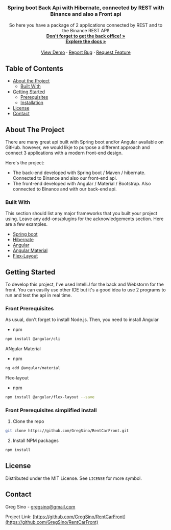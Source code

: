 
  <h3 align="center">Spring boot Back Api with Hibernate, connected by REST with Binance and also a Front api </h3>

  <p align="center">
    So here you have a package of 2 applications connected by REST and to the Binance REST API!
    <br />
    <a href="https://github.com/GregSino/RentCarFront"><strong>Don't forget to get the back office! »</strong></a>
    <br />
    <a href="https://github.com/GregSino/RentCarFront"><strong>Explore the docs »</strong></a>
    <br />
    <br />
    <a href="https://github.com/GregSino/RentCarFront">View Demo</a>
    ·
    <a href="https://github.com/GregSino/RentCarFront/issues">Report Bug</a>
    ·
    <a href="https://github.com/GregSino/RentCarFront/issues">Request Feature</a>
  </p>


<!-- TABLE OF CONTENTS -->
## Table of Contents

* [About the Project](#about-the-project)
  * [Built With](#built-with)
* [Getting Started](#getting-started)
  * [Prerequisites](#front-prerequisites)
  * [Installation](#front-prerequisites-simplified-install)
* [License](#license)
* [Contact](#contact)



<!-- ABOUT THE PROJECT -->
## About The Project


There are many great api built with Spring boot and/or Angular available on GitHub. however, we would likje to purpose a different approach and connect 3 applications with a modern front-end design.

Here's the project:
* The back-end developed with Spring boot / Maven / hibernate. Connected to Binance and also our front-end api. 
* The front-end developed with Angular / Material / Bootstrap. Also connected to Binance and with our back-end api.


### Built With
This section should list any major frameworks that you built your project using. Leave any add-ons/plugins for the acknowledgements section. Here are a few examples.
* [Spring boot](https://spring.io/)
* [Hibernate](https://hibernate.org/)
* [Angular](https://angular.io/)
* [Angular Material](https://material.angular.io/)
* [Flex-Layout](https://github.com/angular/flex-layout/)



<!-- GETTING STARTED -->
## Getting Started

To develop this project, I've used IntelliJ for the back and Webstorm for the front. You can easilly use other IDE but it's a good idea to use 2 programs to run and test the api in real time.

### Front Prerequisites

As usual, don't forget to install Node.js. Then, you need to install Angular
* npm
```sh
npm install @angular/cli
```

ANgular Material
* npm
```sh
ng add @angular/material
```

Flex-layout
* npm
```sh
npm install @angular/flex-layout --save
```



### Front Prerequisites simplified install

1. Clone the repo
```sh
git clone https://github.com/GregSino/RentCarFront.git
```
2. Install NPM packages
```sh
npm install
```


<!-- LICENSE -->
## License

Distributed under the MIT License. See `LICENSE` for more symbol.



<!-- CONTACT -->
## Contact

Greg Sino - gregsino@gmail.com

Project Link: [https://github.com/GregSino/RentCarFront](https://github.com/GregSino/RentCarFront)



